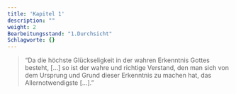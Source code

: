 ```yaml
---
title: 'Kapitel 1'
description: ""
weight: 2
Bearbeitungsstand: "1.Durchsicht"
Schlagworte: {}
---
```



> “Da die höchste Glückseligkeit in der wahren Erkenntnis
> Gottes besteht, [...] so ist der wahre und richtige
> Verstand, den man sich von dem Ursprung und Grund dieser
> Erkenntnis zu machen hat, das Allernotwendigste [...].”